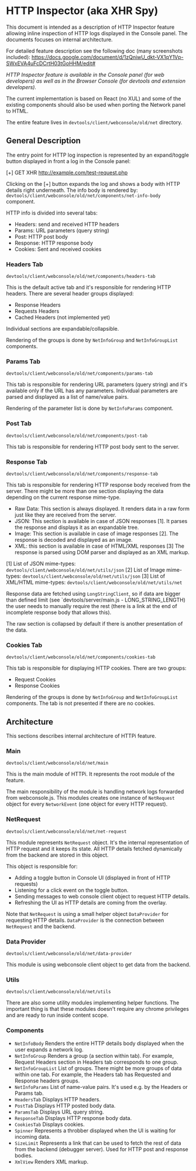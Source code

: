# HTTP Inspector (aka XHR Spy)
This document is intended as a description of HTTP Inspector feature allowing
inline inspection of HTTP logs displayed in the Console panel. The documents
focuses on internal architecture.

For detailed feature description see the following doc
(many screenshots included):
https://docs.google.com/document/d/1zQniwU_dkt-VX1qY1Vp-SWxEVA4uFcDCrtH03tGoHHM/edit#

_HTTP Inspector feature is available in the Console panel (for web developers)
as well as in the Browser Console (for devtools and extension developers)._

The current implementation is based on React (no XUL) and some of the existing
components should also be used when porting the Network panel to HTML.

The entire feature lives in `devtools/client/webconsole/old/net` directory.

## General Description
The entry point for HTTP log inspection is represented by an expand/toggle
button displayed in front a log in the Console panel:

[+] GET XHR http://example.com/test-request.php

Clicking on the [+] button expands the log and shows a body with HTTP details
right underneath. The info body is rendered by:
`devtools/client/webconsole/old/net/components/net-info-body` component.

HTTP info is divided into several tabs:

* Headers: send and received HTTP headers
* Params: URL parameters (query string)
* Post: HTTP post body
* Response: HTTP response body
* Cookies: Sent and received cookies

### Headers Tab
`devtools/client/webconsole/old/net/components/headers-tab`

This is the default active tab and it's responsible for rendering
HTTP headers. There are several header groups displayed:

* Response Headers
* Requests Headers
* Cached Headers (not implemented yet)

Individual sections are expandable/collapsible.

Rendering of the groups is done by `NetInfoGroup` and `NetInfoGroupList`
components.

### Params Tab
`devtools/client/webconsole/old/net/components/params-tab`

This tab is responsible for rendering URL parameters (query string)
and it's available only if the URL has any parameters. Individual
parameters are parsed and displayed as a list of name/value pairs.

Rendering of the parameter list is done by `NetInfoParams` component.

### Post Tab
`devtools/client/webconsole/old/net/components/post-tab`

This tab is responsible for rendering HTTP post body sent to the server.

### Response Tab
`devtools/client/webconsole/old/net/components/response-tab`

This tab is responsible for rendering HTTP response body received from
the server. There might be more than one section displaying the data
depending on the current response mime-type.

* Raw Data: This section is always displayed. It renders data in a raw
form just like they are received from the server.
* JSON: This section is available in case of JSON responses [1].
It parses the response and displays it as an expandable tree.
* Image: This section is available in case of image responses [2].
The response is decoded and displayed as an image.
* XML: this section is available in case of HTML/XML responses [3]
The response is parsed using DOM parser and displayed as an XML markup.

[1] List of JSON mime-types: `devtools/client/webconsole/old/net/utils/json`
[2] List of Image mime-types: `devtools/client/webconsole/old/net/utils/json`
[3] List of XML/HTML mime-types: `devtools/client/webconsole/old/net/utils/net`

Response data are fetched using `LongStringClient`, so if data are bigger
than defined limit (see `devtools/server/main.js - LONG_STRING_LENGTH)
the user needs to manually require the rest (there is a link at the end
of incomplete response body that allows this).

The raw section is collapsed by default if there is another presentation
of the data.

### Cookies Tab
`devtools/client/webconsole/old/net/components/cookies-tab`

This tab is responsible for displaying HTTP cookies.
There are two groups:

* Request Cookies
* Response Cookies

Rendering of the groups is done by `NetInfoGroup` and `NetInfoGroupList`
components. The tab is not presented if there are no cookies.

## Architecture
This sections describes internal architecture of HTTPi feature.

### Main
`devtools/client/webconsole/old/net/main`

This is the main module of HTTPi. It represents the root module
of the feature.

The main responsibility of the module is handling network logs forwarded
from webconsole.js. This modules creates one instance of `NetRequest`
object for every `NetworkEvent` (one object for every HTTP request).

### NetRequest
`devtools/client/webconsole/old/net/net-request`

This module represents `NetRequest` object. It's the internal representation
of HTTP request and it keeps its state. All HTTP details fetched dynamically
from the backend are stored in this object.

This object is responsible for:
* Adding a toggle button in Console UI (displayed in front of HTTP requests)
* Listening for a click event on the toggle button.
* Sending messages to web console client object to request HTTP details.
* Refreshing the UI as HTTP details are coming from the overlay.

Note that `NetRequest` is using a small helper object `DataProvider` for
requesting HTTP details. `DataProvider` is the connection between `NetRequest`
and the backend.

### Data Provider
`devtools/client/webconsole/old/net/data-provider`

This module is using webconsole client object to get data from the backend.

### Utils
`devtools/client/webconsole/old/net/utils`

There are also some utility modules implementing helper functions.
The important thing is that these modules doesn't require any chrome
privileges and are ready to run inside content scope.

### Components
* `NetInfoBody` Renders the entire HTTP details body displayed when the
  user expands a network log.
* `NetInfoGroup` Renders a group (a section within tab). For example,
  Request Headers section in Headers tab corresponds to one group.
* `NetInfoGroupList` List of groups. There might be more groups of data
  within one tab. For example, the Headers tab has Requested and Response
  headers groups.
* `NetInfoParams` List of name-value pairs. It's used e.g. by the Headers
  or Params tab.
* `HeadersTab` Displays HTTP headers.
* `PostTab` Displays HTTP posted body data.
* `ParamsTab` Displays URL query string.
* `ResponseTab` Displays HTTP response body data.
* `CookiesTab` Displays cookies.
* `Spinner` Represents a throbber displayed when the UI is waiting for
  incoming data.
* `SizeLimit` Represents a link that can be used to fetch the
  rest of data from the backend (debugger server). Used for HTTP post
  and response bodies.
* `XmlView` Renders XML markup.
